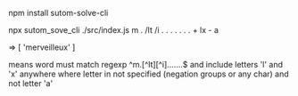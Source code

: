 npm install sutom-solve-cli

npx sutom_sove_cli ./src/index.js m . /lt /i . . . . . . . + lx - a

=> [ 'merveilleux' ]

 means word must match regexp ^m.[^lt][^i].......$ and include letters 'l' and 'x' anywhere where letter in not specified (negation groups or any char) and not letter 'a'
 